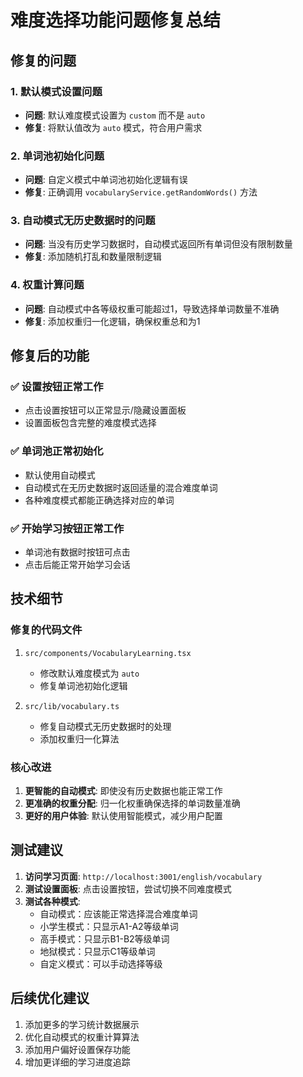 # 难度选择功能问题修复总结

## 修复的问题

### 1. 默认模式设置问题
- **问题**: 默认难度模式设置为 `custom` 而不是 `auto`
- **修复**: 将默认值改为 `auto` 模式，符合用户需求

### 2. 单词池初始化问题
- **问题**: 自定义模式中单词池初始化逻辑有误
- **修复**: 正确调用 `vocabularyService.getRandomWords()` 方法

### 3. 自动模式无历史数据时的问题
- **问题**: 当没有历史学习数据时，自动模式返回所有单词但没有限制数量
- **修复**: 添加随机打乱和数量限制逻辑

### 4. 权重计算问题
- **问题**: 自动模式中各等级权重可能超过1，导致选择单词数量不准确
- **修复**: 添加权重归一化逻辑，确保权重总和为1

## 修复后的功能

### ✅ 设置按钮正常工作
- 点击设置按钮可以正常显示/隐藏设置面板
- 设置面板包含完整的难度模式选择

### ✅ 单词池正常初始化
- 默认使用自动模式
- 自动模式在无历史数据时返回适量的混合难度单词
- 各种难度模式都能正确选择对应的单词

### ✅ 开始学习按钮正常工作
- 单词池有数据时按钮可点击
- 点击后能正常开始学习会话

## 技术细节

### 修复的代码文件
1. `src/components/VocabularyLearning.tsx`
   - 修改默认难度模式为 `auto`
   - 修复单词池初始化逻辑

2. `src/lib/vocabulary.ts`
   - 修复自动模式无历史数据时的处理
   - 添加权重归一化算法

### 核心改进
1. **更智能的自动模式**: 即使没有历史数据也能正常工作
2. **更准确的权重分配**: 归一化权重确保选择的单词数量准确
3. **更好的用户体验**: 默认使用智能模式，减少用户配置

## 测试建议

1. **访问学习页面**: `http://localhost:3001/english/vocabulary`
2. **测试设置面板**: 点击设置按钮，尝试切换不同难度模式
3. **测试各种模式**:
   - 自动模式：应该能正常选择混合难度单词
   - 小学生模式：只显示A1-A2等级单词
   - 高手模式：只显示B1-B2等级单词
   - 地狱模式：只显示C1等级单词
   - 自定义模式：可以手动选择等级

## 后续优化建议

1. 添加更多的学习统计数据展示
2. 优化自动模式的权重计算算法
3. 添加用户偏好设置保存功能
4. 增加更详细的学习进度追踪

